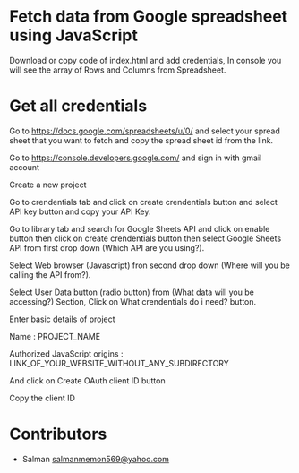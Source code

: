 # Fetch data from Google spreadsheet using JavaScript 

Download or copy code of index.html and add credentials, In console you will see the array of Rows and Columns from Spreadsheet.

# Get all credentials
Go to https://docs.google.com/spreadsheets/u/0/ and select your spread sheet that you want to fetch and copy the spread sheet id from the link.

Go to https://console.developers.google.com/ and sign in with gmail account

Create a new project

Go to crendentials tab and click on create crendentials button and select API key button and copy your API Key.

Go to library tab and search for Google Sheets API and click on enable button then click on create crendentials button then select Google
Sheets API from first drop down (Which API are you using?).

Select Web browser (Javascript) fron second drop down (Where will you be calling the API from?).

Select User Data button (radio button) from (What data will you be accessing?) Section, Click on What crendentials do i need? button.

Enter basic details of project 

Name : PROJECT_NAME

Authorized JavaScript origins : LINK_OF_YOUR_WEBSITE_WITHOUT_ANY_SUBDIRECTORY

And click on Create OAuth client ID button

Copy the client ID 


# Contributors
  - Salman <salmanmemon569@yahoo.com>

